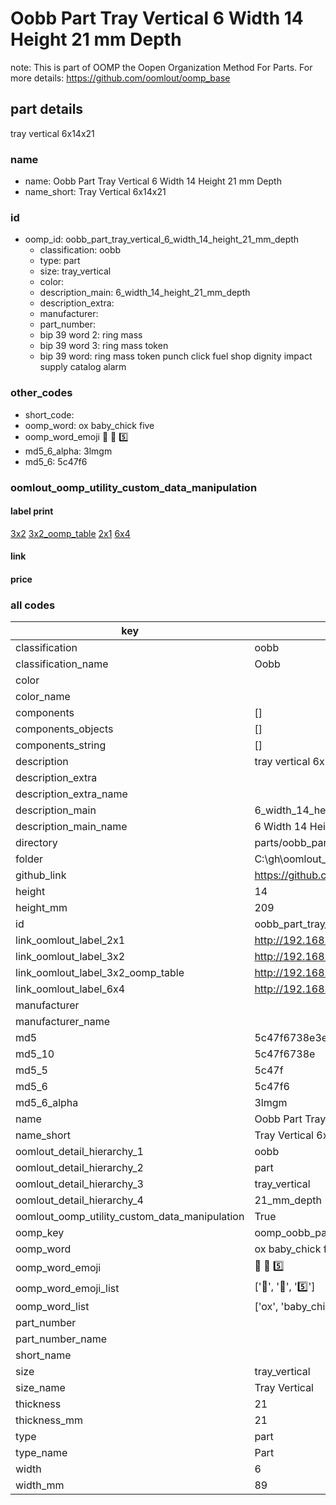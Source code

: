 # Oobb Part Tray Vertical 6 Width 14 Height 21 mm Depth  

note: This is part of OOMP the Oopen Organization Method For Parts. For more details: https://github.com/oomlout/oomp_base

##  part details
  



tray vertical 6x14x21



### name
* name: Oobb Part Tray Vertical 6 Width 14 Height 21 mm Depth
* name_short: Tray Vertical 6x14x21 
### id
* oomp_id: oobb_part_tray_vertical_6_width_14_height_21_mm_depth
  * classification: oobb
  * type: part
  * size: tray_vertical
  * color: 
  * description_main: 6_width_14_height_21_mm_depth
  * description_extra: 
  * manufacturer: 
  * part_number: 
  * bip 39 word 2: ring mass
  * bip 39 word 3: ring mass token
  * bip 39 word: ring mass token punch click fuel shop dignity impact supply catalog alarm

### other_codes
* short_code: 
* oomp_word: ox baby_chick five
* oomp_word_emoji :ox: :baby_chick: :five:
* md5_6_alpha: 3lmgm
* md5_6: 5c47f6






### oomlout_oomp_utility_custom_data_manipulation
#### label print
[3x2](http://192.168.1.245:1112/?label=oomp%203lmgm)
[3x2_oomp_table](http://192.168.1.108:1112/?label=oomp%203lmgm)
[2x1](http://192.168.1.242:1112/?label=oomp%203lmgm)
[6x4](http://192.168.1.55:1112/?label=oomp%203lmgm)    

#### link

                              

#### price







### all codes 
| key | value |  
| --- | --- |  
| classification | oobb |  
| classification_name | Oobb |  
| color |  |  
| color_name |  |  
| components | [] |  
| components_objects | [] |  
| components_string | [] |  
| description | tray vertical 6x14x21 |  
| description_extra |  |  
| description_extra_name |  |  
| description_main | 6_width_14_height_21_mm_depth |  
| description_main_name | 6 Width 14 Height 21 mm Depth |  
| directory | parts/oobb_part_tray_vertical_6_width_14_height_21_mm_depth |  
| folder | C:\gh\oomlout_oobb_version_4_generated_parts\parts\oobb_part_tray_vertical_6_width_14_height_21_mm_depth |  
| github_link | https://github.com/oomlout/oomlout_oomp_part_src/tree/main/parts/oobb_part_tray_vertical_6_width_14_height_21_mm_depth |  
| height | 14 |  
| height_mm | 209 |  
| id | oobb_part_tray_vertical_6_width_14_height_21_mm_depth |  
| link_oomlout_label_2x1 | http://192.168.1.242:1112/?label=oomp%203lmgm |  
| link_oomlout_label_3x2 | http://192.168.1.245:1112/?label=oomp%203lmgm |  
| link_oomlout_label_3x2_oomp_table | http://192.168.1.108:1112/?label=oomp%203lmgm |  
| link_oomlout_label_6x4 | http://192.168.1.55:1112/?label=oomp%203lmgm |  
| manufacturer |  |  
| manufacturer_name |  |  
| md5 | 5c47f6738e3e18d577955addc7e225d0 |  
| md5_10 | 5c47f6738e |  
| md5_5 | 5c47f |  
| md5_6 | 5c47f6 |  
| md5_6_alpha | 3lmgm |  
| name | Oobb Part Tray Vertical 6 Width 14 Height 21 mm Depth |  
| name_short | Tray Vertical 6x14x21  |  
| oomlout_detail_hierarchy_1 | oobb |  
| oomlout_detail_hierarchy_2 | part |  
| oomlout_detail_hierarchy_3 | tray_vertical |  
| oomlout_detail_hierarchy_4 | 21_mm_depth |  
| oomlout_oomp_utility_custom_data_manipulation | True |  
| oomp_key | oomp_oobb_part_tray_vertical_6_width_14_height_21_mm_depth |  
| oomp_word | ox baby_chick five |  
| oomp_word_emoji | :ox: :baby_chick: :five: |  
| oomp_word_emoji_list | [':ox:', ':baby_chick:', ':five:'] |  
| oomp_word_list | ['ox', 'baby_chick', 'five'] |  
| part_number |  |  
| part_number_name |  |  
| short_name |  |  
| size | tray_vertical |  
| size_name | Tray Vertical |  
| thickness | 21 |  
| thickness_mm | 21 |  
| type | part |  
| type_name | Part |  
| width | 6 |  
| width_mm | 89 |  
